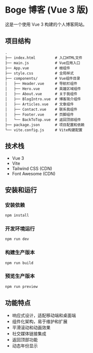 # Boge 博客 (Vue 3 版)

这是一个使用 Vue 3 构建的个人博客网站。

## 项目结构

```
.
├── index.html         # 入口HTML文件
├── main.js            # Vue应用入口
├── App.vue            # 根组件
├── style.css          # 全局样式
├── components/        # Vue组件目录
│   ├── Header.vue     # 导航栏组件
│   ├── Hero.vue       # 英雄区域组件
│   ├── About.vue      # 关于我组件
│   ├── BlogIntro.vue  # 博客简介组件
│   ├── Articles.vue   # 文章组件
│   ├── Contact.vue    # 联系我组件
│   ├── Footer.vue     # 页脚组件
│   └── BackToTop.vue  # 返回顶部组件
├── package.json       # 项目配置和依赖
└── vite.config.js     # Vite构建配置
```

## 技术栈

- Vue 3
- Vite
- Tailwind CSS (CDN)
- Font Awesome (CDN)

## 安装和运行

### 安装依赖

```bash
npm install
```

### 开发环境运行

```bash
npm run dev
```

### 构建生产版本

```bash
npm run build
```

### 预览生产版本

```bash
npm run preview
```

## 功能特点

- 响应式设计，适配移动端和桌面端
- 组件化架构，易于维护和扩展
- 平滑滚动和动画效果
- 社交媒体链接集成
- 返回顶部功能
- 动态年份显示